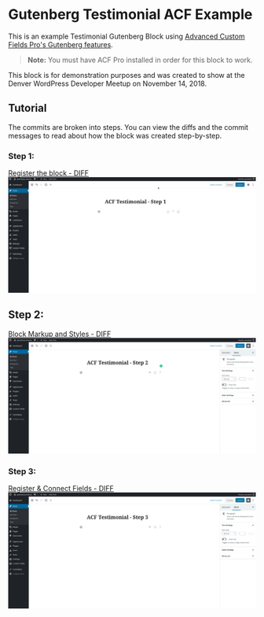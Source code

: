 # Gutenberg Testimonial ACF Example

This is an example Testimonial Gutenberg Block using [Advanced Custom Fields Pro's Gutenberg features](https://www.advancedcustomfields.com/blog/acf-5-8-introducing-acf-blocks-for-gutenberg/).

> **Note:** You must have ACF Pro installed in order for this block to work.

This block is for demonstration purposes and was created to show at the Denver WordPress Developer
Meetup on November 14, 2018.

## Tutorial
The commits are broken into steps. You can view the diffs and the commit messages to read about how
the block was created step-by-step. 


### Step 1: 
[Register the block - DIFF](https://github.com/jasonbahl/gutenberg-testimonial-acf-example/compare/steps/1-register-block?expand=1)
![Step 1](./img/acf-step-1.gif)

## Step 2:
[Block Markup and Styles - DIFF](https://github.com/jasonbahl/gutenberg-testimonial-acf-example/compare/steps/1-register-block...steps/2-block-markup?expand=1)
![Step 2](./img/acf-step-2.gif)

### Step 3:
[Register & Connect Fields - DIFF](https://github.com/jasonbahl/gutenberg-testimonial-acf-example/compare/steps/2-block-markup...steps/3-register-acf-fields?expand=1)
![Step 3](./img/acf-step-3.gif)